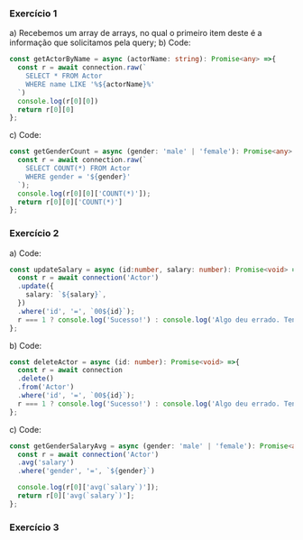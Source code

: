 ### Exercício 1

a) Recebemos um array de arrays, no qual o primeiro item deste é a informação que solicitamos pela query;
b) Code:
~~~typescript
const getActorByName = async (actorName: string): Promise<any> =>{
  const r = await connection.raw(`
    SELECT * FROM Actor
    WHERE name LIKE '%${actorName}%'
  `)
  console.log(r[0][0])
  return r[0][0]
};
~~~
c) Code:
~~~typescript
const getGenderCount = async (gender: 'male' | 'female'): Promise<any> =>{
  const r = await connection.raw(`
    SELECT COUNT(*) FROM Actor
    WHERE gender = '${gender}'
  `);
  console.log(r[0][0]['COUNT(*)']);
  return r[0][0]['COUNT(*)']
};
~~~

### Exercício 2

a) Code:
~~~typescript
const updateSalary = async (id:number, salary: number): Promise<void> =>{
  const r = await connection('Actor')
  .update({
    salary: `${salary}`,
  })
  .where('id', '=', `00${id}`);
  r === 1 ? console.log('Sucesso!') : console.log('Algo deu errado. Tente novamente!')
};
~~~
b) Code:
~~~typescript
const deleteActor = async (id: number): Promise<void> =>{
  const r = await connection
  .delete()
  .from('Actor')
  .where('id', '=', `00${id}`);
  r === 1 ? console.log('Sucesso!') : console.log('Algo deu errado. Tente novamente!');
};
~~~
c) Code:
~~~typescript
const getGenderSalaryAvg = async (gender: 'male' | 'female'): Promise<any> =>{
  const r = await connection('Actor')
  .avg('salary')
  .where('gender', '=', `${gender}`)

  console.log(r[0]['avg(`salary`)']);
  return r[0]['avg(`salary`)'];
};
~~~

### Exercício 3

